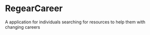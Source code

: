 # RegearCareer
A application for individuals searching for resources to help them with changing careers
